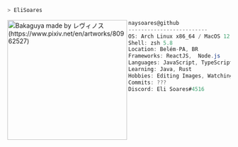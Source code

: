 ```zsh
> EliSoares
```

<img align="left" src="https://i.pinimg.com/564x/ce/33/32/ce3332388e10b26640f6f8effe0861ee.jpg" alt="Bakaguya made by レヴィノス (https://www.pixiv.net/en/artworks/80962527)" width="270" /> 

```csharp
naysoares@github
-------------------------
OS: Arch Linux x86_64 / MacOS 12.3
Shell: zsh 5.8
Location: Belém-PA, BR
Frameworks: ReactJS,  Node.js
Languages: JavaScript, TypeScript, HTML, CSS
Learning: Java, Rust
Hobbies: Editing Images, Watching Series, Reading Everything
Commits: ???
Discord: Eli Soares#4516
```
